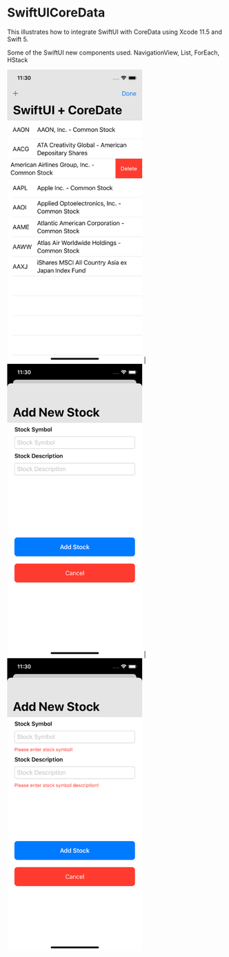 # SwiftUICoreData
This illustrates how to integrate SwiftUI with CoreData using Xcode 11.5 and Swift 5.

Some of the SwiftUI new components used. NavigationView, List, ForEach, HStack

<img src="https://github.com/thomasrunner/SwiftUICoreData/blob/master/screenshot1.png?raw=true" alt="Main view showing stocks" width="313" height="679" /> | <img src="https://github.com/thomasrunner/SwiftUICoreData/blob/master/screenshot2.png?raw=true" alt="Add stock view" width="313" height="679" /> | <img src="https://github.com/thomasrunner/SwiftUICoreData/blob/master/screenshot3.png?raw=true" alt="Add stock view with simple inline errors" width="313" height="679" />

